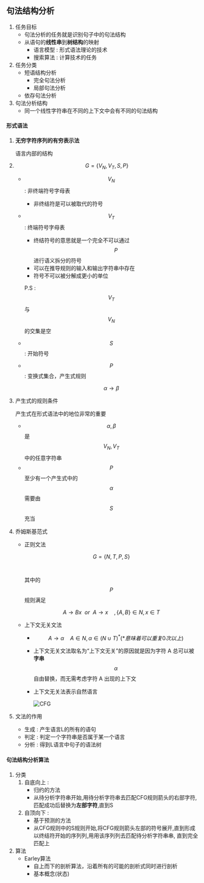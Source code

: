 ## 句法结构分析

1. 任务目标
   * 句法分析的任务就是识别句子中的句法结构
   * 从语句的**线性串**到**树结构**的映射
     * 语言模型 : 形式语法理论的技术
     * 搜索算法 : 计算技术的任务
2. 任务分类
   * 短语结构分析
     * 完全句法分析
     * 局部句法分析
   * 依存句法分析
3. 句法分析结构
   * 同一个线性字符串在不同的上下文中会有不同的句法结构

#### 形式语法

1. **无穷字符序列的有穷表示法**

   语言内部的结构

2. $$G=\{V_N,V_T,S,P\}$$

   * $$V_N$$ : 非终端符号字母表

     * 非终结符是可以被取代的符号

   * $$V_T$$ : 终端符号字母表

     * 终结符号的意思就是一个完全不可以通过$$P$$进行语义拆分的符号
     * 可以在推导规则的输入和输出字符串中存在
     * 符号不可以被分解成更小的单位

     P.S : $$V_T$$与$$V_N$$的交集是空

   * $$S$$ : 开始符号

   * $$P$$ : 变换式集合，产生式规则

     $$\alpha \rightarrow \beta$$

3. 产生式的规则条件

   产生式在形式语法中的地位非常的重要

   * $$\alpha,\beta$$是$$V_N,V_T$$中的任意字符串
   * $$P$$至少有一个产生式中的$$\alpha$$需要由$$S$$充当

4. 乔姆斯基范式

   * 正则文法

     $$G=\{N,T,P,S\}$$　

     其中的$$P$$规则满足

     $$A\rightarrow Bx\ \ or\ \ A \rightarrow x\ \ \ \ ,\{A,B\}\in N,x\in T$$

   * 上下文无关文法

     * $$A\rightarrow \alpha\ \ \ \ A\in N,\alpha\in(N \cup T)^*(*意味着可以重复0次以上)$$

     * 上下文无关文法取名为“上下文无关”的原因就是因为字符 A 总可以被**字串** $$\alpha$$ 自由替换，而无需考虑字符 A	 出现的上下文

     * 上下文无关法表示自然语言

       ![CFG](/home/lantian/NLP/notebook/CFG.png)

5. 文法的作用

   * 生成 : 产生语言L的所有的语句
   * 判定 : 判定一个字符串是否属于某一个语言
   * 分析 : 得到L语言中句子的语法树

#### 句法结构分析算法

1. 分类
   1. 自底向上 : 
      * 归约的方法
      * 从待分析字符串开始,用待分析字符串去匹配CFG规则箭头的右部字符,匹配成功后替换为**左部字符**,直到S
   2. 自顶向下 : 
      * 基于预测的方法
      * 从CFG规则中的S规则开始,将CFG规则箭头左部的符号展开,直到形成以终结符开始的序列列,用用该序列列去匹配待分析字符串串, 直到完全匹配上
2. 算法
   * Earley算法
     * 自上而下的剖析算法，沿着所有的可能的剖析式同时进行剖析
     * 基本概念(状态)

